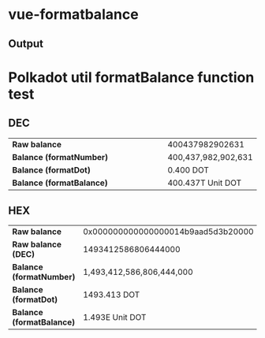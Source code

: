 # vue-formatbalance

## Output

<div><h1>Polkadot util formatBalance function test</h1><h2>DEC</h2><p align="center"><table width="700"><tr><td width="300"><strong>Raw balance</strong></td><td>400437982902631</td></tr><tr><td><strong>Balance (formatNumber)</strong></td><td>400,437,982,902,631</td></tr><tr><td><strong>Balance (formatDot)</strong></td><td>0.400 DOT</td></tr><tr><td><strong>Balance (formatBalance)</strong></td><td>400.437T Unit DOT</td></tr></table></p><h2>HEX</h2><p align="center"><table width="700"><tr><td width="300"><strong>Raw balance</strong></td><td>0x000000000000000014b9aad5d3b20000</td></tr><tr><td width="300"><strong>Raw balance (DEC)</strong></td><td>1493412586806444000</td></tr><tr><td><strong>Balance (formatNumber)</strong></td><td>1,493,412,586,806,444,000</td></tr><tr><td><strong>Balance (formatDot)</strong></td><td>1493.413 DOT</td></tr><tr><td><strong>Balance (formatBalance)</strong></td><td>1.493E Unit DOT</td></tr></table></p></div>